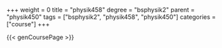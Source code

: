 +++
weight = 0
title = "physik458"
degree = "bsphysik2"
parent = "physik450"
tags = ["bsphysik2", "physik458", "physik450"]
categories = ["course"]
+++

{{< genCoursePage >}}
